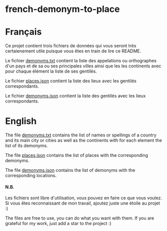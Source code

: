 # french-demonym-to-place

# Français

Ce projet contient trois fichiers de données qui vous seront très certaienement utile puisque vous êtes en train de lire ce README.

Le fichier [demonyms.txt](./demonyms.txt) contient la liste des appelations ou orthographes d'un pays et de sa ou ses principales villes ainsi que les les continents avec pour chaque élément la liste de ses gentilés.

Le fichier [places.json](./places.json) contient la liste des lieux avec les gentilés correspondants.

Le fichier [demonyms.json](./demonyms.json) contient la liste des gentilés avec les lieux correspondants.

# English

The file [demonyms.txt](./demonyms.txt) contains the list of names or spellings of a country and its main city or cities as well as the continents with for each element the list of its demonyms.

The file [places.json](./places.json) contains the list of places with the corresponding demonyms.

The file [demonyms.json](./demonyms.json) contains the list of demonyms with the corresponding locations.

#### N.B.

Les fichiers sont libre d'utilisation, vous pouvez en faire ce que vous voulez. Si vous êtes reconnaissant de mon travail, ajoutez juste une étoile au projet :)

The files are free to use, you can do what you want with them. If you are grateful for my work, just add a star to the project :)
